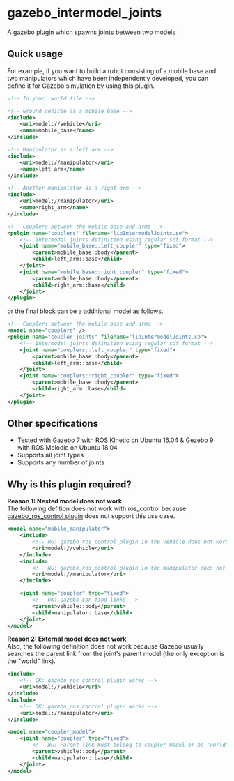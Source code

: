 # gazebo_intermodel_joints
A gazebo plugin which spawns joints between two models

## Quick usage
For example, if you want to build a robot consisting of a mobile base and two manipulators which have been independently developed, you can define it for Gazebo simulation by using this plugin.
```xml
<!-- In your .world file -->

<!-- Ground vehicle as a mobile base -->
<include>
    <uri>model://vehicle</uri>
    <name>mobile_base</name>
</include>

<!-- Manipulator as a left arm -->
<include>
    <uri>model://manipulator</uri>
    <name>left_arm</name>
</include>

<!-- Another manipulator as a right arm -->
<include>
    <uri>model://manipulator</uri>
    <name>right_arm</name>
</include>

<!-- Couplers between the mobile base and arms -->
<pulgin name="couplers" filename="libIntermodelJoints.so">
    <!-- Intermodel joints definition using regular sdf format -->
    <joint name="mobile_base::left_coupler" type="fixed">
        <parent>mobile_base::body</parent>
        <child>left_arm::base</child>
    </joint>
    <joint name="mobile_base::right_coupler" type="fixed">
        <parent>mobile_base::body</parent>
        <child>right_arm::base</child>
    </joint>
</plugin>
```
or the final block can be a additional model as follows.
```xml
<!-- Couplers between the mobile base and arms -->
<model name="couplers" />
<pulgin name="coupler_joints" filename="libIntermodelJoints.so">
    <!-- Intermodel joints definition using regular sdf format -->
    <joint name="couplers::left_coupler" type="fixed">
        <parent>mobile_base::body</parent>
        <child>left_arm::base</child>
    </joint>
    <joint name="couplers::right_coupler" type="fixed">
        <parent>mobile_base::body</parent>
        <child>right_arm::base</child>
    </joint>
</plugin>
```

## Other specifications
* Tested with Gazebo 7 with ROS Kinetic on Ubuntu 16.04 & Gezebo 9 with ROS Melodic on Ubuntu 18.04
* Supports all joint types
* Supports any number of joints

## Why is this plugin required?
**Reason 1: Nested model does not work**  
The following defition does not work with ros_control because [gazebo_ros_control plugin](http://wiki.ros.org/gazebo_ros_control) does not support this use case.
```xml
<model name="mobile_manipulator">
    <include>
        <!-- NG: gazebo_ros_control plugin in the vehicle does not work -->
        <uri>model://vehicle</uri>
    </include>
    <include>
        <!-- NG: gazebo_ros_control plugin in the manipulator does not work -->
        <uri>model://manipulator</uri>
    </include>

    <joint name="coupler" type="fixed">
        <!-- OK: Gazebo can find links -->
        <parent>vehicle::body</parent>
        <child>manipulator::base</child>
    </joint>
</model>
```
**Reason 2: External model does not work**  
Also, the following definition does not work because Gazebo usually searches the parent link from the joint's parent model (the only exception is the "world" link).
```xml
<include>
    <!-- OK: gazebo_ros_control plugin works -->
    <uri>model://vehicle</uri>
</include>
<include>
    <!-- OK: gazebo_ros_control plugin works -->
    <uri>model://manipulator</uri>
</include>

<model name="coupler_model">
    <joint name="coupler" type="fixed">
        <!-- NG: Parent link must belong to coupler_model or be "world" -->
        <parent>vehicle::body</parent>
        <child>manipulator::base</child>
    </joint>
</model>
```